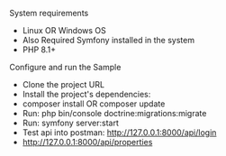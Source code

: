 System requirements
- Linux OR Windows OS
- Also Required Symfony installed in the system
- PHP 8.1+

Configure and run the Sample
- Clone the project URL
- Install the project's dependencies:
- composer install OR composer update
- Run: php bin/console doctrine:migrations:migrate
- Run: symfony server:start
- Test api into postman: http://127.0.0.1:8000/api/login
- http://127.0.0.1:8000/api/properties
